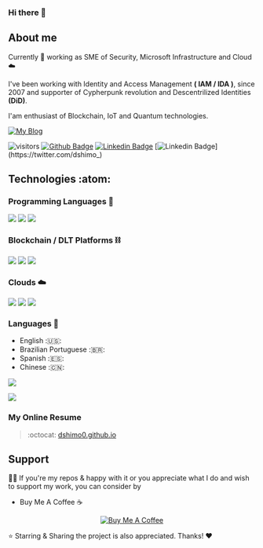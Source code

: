### Hi there 👋

<!--
**dshimo0/dshimo0** is a ✨ _special_ ✨ repository because its `README.md` (this file) appears on your GitHub profile.

Here are some ideas to get you started:

- 🔭 I’m currently working on ...
- 🌱 I’m currently learning ...
- 👯 I’m looking to collaborate on ...
- 🤔 I’m looking for help with ...
- 💬 Ask me about ...
- 📫 How to reach me: ...
- 😄 Pronouns: ...
- ⚡ Fun fact: ...

![](https://github-readme-stats.vercel.app/api?username=dshimo0&show_icons=true&count_private=true&theme=darcula&hide_border=true&hide=issues,contribs&bg_color=00000000")
![](https://github-readme-streak-stats.herokuapp.com?user=dshimo0&theme=darcula&hide_border=true&background=FFFFFF00")

-->

## About me


Currently 💼 working as SME of Security, Microsoft Infrastructure and Cloud ☁️

I've been working with Identity and Access Management **( IAM / IDA )**,  since 2007 and supporter of Cypherpunk revolution and Descentrilized Identities **(DiD)**.

I'am enthusiast of Blockchain, IoT and Quantum technologies.

[![My Blog](https://img.shields.io/badge/dshimo.tech-000?style=for-the-badge&logo=ghost&logoColor=yellow)](https://dshimo.tech)

![visitors](https://visitor-badge.laobi.icu/badge?page_id=dshimo0)
[![Github Badge](https://img.shields.io/badge/-github-000?style=flat-square&logo=Github&logoColor=white&link=https://github.com/dshimo0)](https://github.com/dshimo0)
[![Linkedin Badge](https://img.shields.io/badge/-linkedin-blue?style=flat-square&logo=Linkedin&logoColor=white&link=https://www.linkedin.com/in/dshimo)](https://www.linkedin.com/in/dshimo/)
[![Linkedin Badge](https://img.shields.io/twitter/follow/dshimo_)](https://twitter.com/dshimo_)


## Technologies :atom:

### Programming Languages 🐍
![](https://img.shields.io/badge/Python-FFD43B?style=for-the-badge&logo=python&logoColor=blue)
![](https://img.shields.io/badge/JavaScript-323330?style=for-the-badge&logo=javascript&logoColor=F7DF1E)
![](https://img.shields.io/badge/Solidity-e6e6e6?style=for-the-badge&logo=solidity&logoColor=black)

### Blockchain / DLT Platforms ⛓️
![](https://img.shields.io/badge/hyperledger-2F3134?style=for-the-badge&logo=hyperledger&logoColor=white)
![](https://img.shields.io/badge/-corda_r3-c14438?style=for-the-badge&logo=corda-r3&logoColor=white)
![](https://img.shields.io/badge/Ethereum-3C3C3D?style=for-the-badge&logo=Ethereum&logoColor=white)

### Clouds ☁️
![](https://img.shields.io/badge/microsoft%20azure-0089D6?style=for-the-badge&logo=microsoft-azure&logoColor=white)
![](https://img.shields.io/badge/Amazon_AWS-FF9900?style=for-the-badge&logo=amazonaws&logoColor=white)
![](https://img.shields.io/badge/Digital_Ocean-0080FF?style=for-the-badge&logo=DigitalOcean&logoColor=white)

### Languages 📢

- English :🇺🇸:
- Brazilian Portuguese :🇧🇷:
- Spanish :🇪🇸:
- Chinese :🇨🇳:

![](https://github-readme-stats.vercel.app/api/?username=dshimo0&show_icons=true&theme=nord)

![](https://github-readme-stats.vercel.app/api/top-langs/?username=dshimo0&layout=compact&hide_border=true&theme=nord&langs_count=6&hide=jupyter%20notebook,tex,css,php")

### My Online Resume
> :octocat: [dshimo0.github.io](https://dshimo0.github.io)


## Support
👍🏻 If you're my repos & happy with it or you appreciate what I do and wish to support my work, you can consider by 
- Buy Me A Coffee ☕️
<div align='center'>

  [![](https://img.shields.io/badge/Buy_Me_A_Coffee-FFDD00?style=for-the-badge&logo=buy-me-a-coffee&logoColor=black "Buy Me A Coffee")](https://buymeacoffee.com/dshimo)

</div>
⭐️ Starring & Sharing the project is also appreciated. Thanks! ❤️
